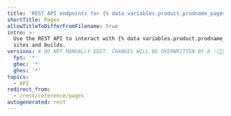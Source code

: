 ```yaml
---
title: 'REST API endpoints for {% data variables.product.prodname_pages %}'
shortTitle: Pages
allowTitleToDifferFromFilename: true
intro: >-
  Use the REST API to interact with {% data variables.product.prodname_pages %}
  sites and builds.
versions: # DO NOT MANUALLY EDIT. CHANGES WILL BE OVERWRITTEN BY A ✨️📖💌
  fpt: '*'
  ghec: '*'
  ghes: '*'
topics:
  - API
redirect_from:
  - /rest/reference/pages
autogenerated: rest
---
```




<!-- Content after what is this section is automatically generated -->
